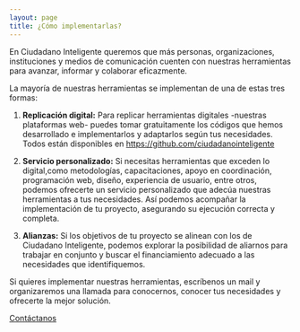 ```yaml
---
layout: page
title: ¿Cómo implementarlas?
---
```


En Ciudadano Inteligente queremos que más personas, organizaciones, instituciones y medios de comunicación cuenten con nuestras herramientas para avanzar, informar y colaborar eficazmente.

La mayoría de nuestras herramientas se implementan de una de estas tres formas:

1. **Replicación digital:** Para replicar herramientas digitales -nuestras plataformas web- puedes tomar gratuitamente los códigos que hemos desarrollado e implementarlos y adaptarlos según tus necesidades. Todos están disponibles en https://github.com/ciudadanointeligente

2. **Servicio personalizado:** Si necesitas herramientas que exceden lo digital,como metodologías, capacitaciones, apoyo en coordinación, programación web, diseño, experiencia de usuario, entre otros, podemos ofrecerte un servicio personalizado que adecúa nuestras herramientas a tus necesidades. Así podemos acompañar la implementación de tu proyecto, asegurando su ejecución correcta y completa.

3. **Alianzas:** Si los objetivos de tu proyecto se alinean con los de Ciudadano Inteligente, podemos explorar la posibilidad de aliarnos para trabajar en conjunto y buscar el financiamiento adecuado a las necesidades que identifiquemos. 

Si quieres implementar nuestras herramientas, escríbenos un mail y organizaremos una llamada para conocernos, conocer tus necesidades y ofrecerte la mejor solución.

<div class="text-right">
  <a href="{{ site.baseurl }}#contact" class="btn btn-primary bg-participacion-ciudadana">Contáctanos</a>
</div>
